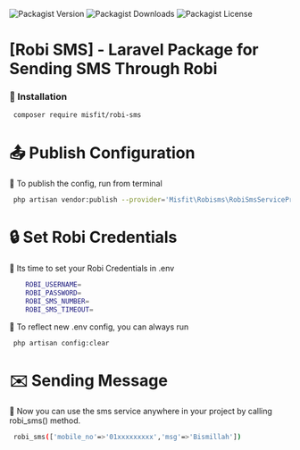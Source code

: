 ![Packagist Version](https://img.shields.io/packagist/v/misfit/robisms) ![Packagist Downloads](https://img.shields.io/packagist/dt/misfit/robisms) ![Packagist License](https://img.shields.io/packagist/l/misfit/robisms)

 # [Robi SMS] - Laravel Package for Sending SMS Through Robi
 ### :feet: Installation
 ```sh
  composer require misfit/robi-sms
 ```
 # :outbox_tray: Publish Configuration
 :small_blue_diamond: To publish the config, run from terminal
 ```sh
  php artisan vendor:publish --provider='Misfit\Robisms\RobiSmsServiceProvider'
 ```
 # :lock: Set Robi Credentials
 :small_blue_diamond: Its time to set your Robi Credentials in .env
```sh
    ROBI_USERNAME=
    ROBI_PASSWORD=
    ROBI_SMS_NUMBER=
    ROBI_SMS_TIMEOUT=
 ```
 :small_blue_diamond: To reflect new .env config, you can always run
 ```sh
  php artisan config:clear
 ```
  # :envelope: Sending Message
 :small_blue_diamond: Now you can use the sms service anywhere in your project by calling robi_sms() method.
 ```sh
  robi_sms(['mobile_no'=>'01xxxxxxxxx','msg'=>'Bismillah'])
 ```

